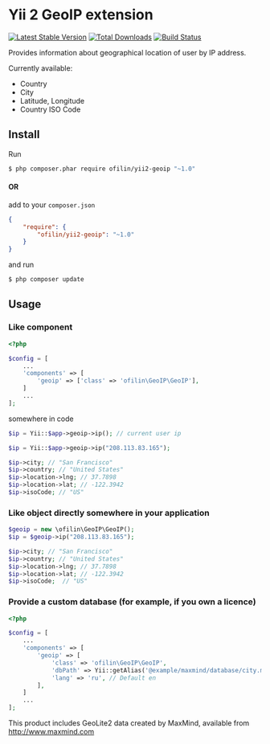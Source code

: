 Yii 2 GeoIP extension
=====================
[![Latest Stable Version](https://poser.pugx.org/ofilin/yii2-geoip/version)](https://packagist.org/packages/ofilin/yii2-geoip) 
[![Total Downloads](https://poser.pugx.org/ofilin/yii2-geoip/downloads)](https://packagist.org/packages/ofilin/yii2-geoip) 
[![Build Status](https://travis-ci.org/ofilin/yii2-geoip.svg?branch=1.0.1)](https://travis-ci.org/ofilin/yii2-geoip) 

Provides information about geographical location of user by IP address.

Currently available:
* Country
* City
* Latitude, Longitude
* Country ISO Code

## Install

Run

```bash
$ php composer.phar require ofilin/yii2-geoip "~1.0"
```

#### OR 

add to your `composer.json`

```json
{
    "require": {
        "ofilin/yii2-geoip": "~1.0"
    }
}
```

and run

```bash
$ php composer update
```


## Usage

### Like component

```php
<?php

$config = [
    ...
    'components' => [
        'geoip' => ['class' => 'ofilin\GeoIP\GeoIP'],
    ]
    ...
];
```

somewhere in code

```php
$ip = Yii::$app->geoip->ip(); // current user ip

$ip = Yii::$app->geoip->ip("208.113.83.165");

$ip->city; // "San Francisco"
$ip->country; // "United States"
$ip->location->lng; // 37.7898
$ip->location->lat; // -122.3942
$ip->isoCode; // "US"

```

### Like object directly somewhere in your application

```php
$geoip = new \ofilin\GeoIP\GeoIP();
$ip = $geoip->ip("208.113.83.165");

$ip->city; // "San Francisco"
$ip->country; // "United States"
$ip->location->lng; // 37.7898
$ip->location->lat; // -122.3942
$ip->isoCode;  // "US"
```

### Provide a custom database (for example, if you own a licence)

```php
<?php

$config = [
    ...
    'components' => [
        'geoip' => [
            'class' => 'ofilin\GeoIP\GeoIP',
            'dbPath' => Yii::getAlias('@example/maxmind/database/city.mmdb'),
            'lang' => 'ru', // Default en
        ],
    ]
    ...
];
```

This product includes GeoLite2 data created by MaxMind, available from http://www.maxmind.com
